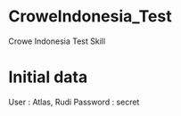 # CroweIndonesia_Test
 Crowe Indonesia Test Skill

# Initial data
User : Atlas, Rudi
Password : secret
